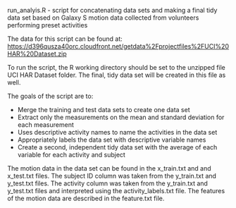 run_analyis.R - script for concatenating data sets and making a final tidy data set based on Galaxy S motion data collected from volunteers performing preset activities

The data for this script can be found at:
https://d396qusza40orc.cloudfront.net/getdata%2Fprojectfiles%2FUCI%20HAR%20Dataset.zip

To run the script, the R working directory should be set to the unzipped file UCI HAR Dataset folder. The final, tidy data set will be created in this file as well.

The goals of the script are to:
  -  Merge the training and test data sets to create one data set
  -  Extract only the measurements on the mean and standard deviation for each measurement 
  -  Uses descriptive activity names to name the activities in the data set
  -  Appropriately labels the data set with descriptive variable names 
  -  Create a second, independent tidy data set with the average of each variable for each activity and subject

The motion data in the data set can be found in the x_train.txt and and x_test.txt files.
The subject ID column was taken from the y_train.txt and y_test.txt files.
The activity column was taken from the y_train.txt and y_test.txt files and interpreted using the activity_labels.txt      file.
The features of the motion data are described in the feature.txt file.
